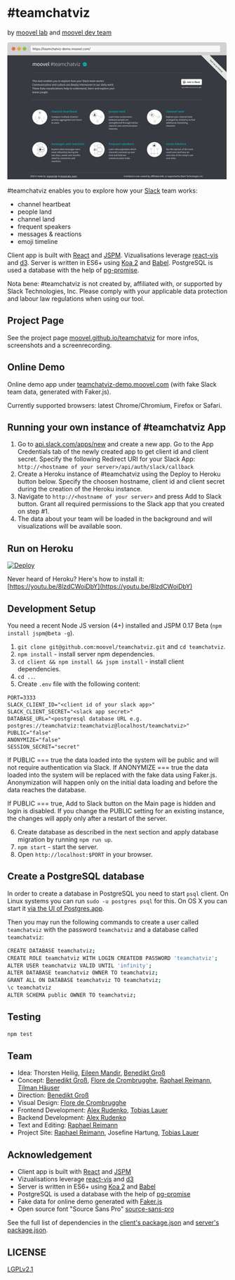 &#35;teamchatviz
==============

by [moovel lab](http://lab.moovel.com) and [moovel dev team](https://moovel.com)

![](/demo.gif)

&#35;teamchatviz enables you to explore how your [Slack](https://slack.com/) team works:

 - channel heartbeat
 - people land
 - channel land
 - frequent speakers
 - messages & reactions
 - emoji timeline

Client app is built with [React](https://facebook.github.io/react/) and [JSPM](http://jspm.io/). Vizualisations leverage [react-vis](https://github.com/uber/react-vis) and [d3](https://d3js.org/). Server is written in ES6+ using [Koa 2](https://github.com/koajs/koa) and [Babel](https://babeljs.io/). PostgreSQL is used a database with the help of [pg-promise](https://www.npmjs.com/package/pg-promise).

Nota bene: &#35;teamchatviz is not created by, affiliated with, or supported by Slack Technologies, Inc. Please comply with your applicable data protection and labour law regulations when using our tool.

Project Page
------------
See the project page [moovel.github.io/teamchatviz](http://moovel.github.io/teamchatviz/) for more infos, screenshots and a screenrecording.

Online Demo
-----------
Online demo app under [teamchatviz-demo.moovel.com](http://teamchatviz-demo.moovel.com/) (with fake Slack team data, generated with Faker.js). 

Currently supported browsers: latest Chrome/Chromium, Firefox or Safari. 

Running your own instance of &#35;teamchatviz App
-----------------------------
1. Go to [api.slack.com/apps/new](https://api.slack.com/apps/new) and create a new app. Go to the App Credentials tab of the newly created app to get client id and client secret. Specify the following Redirect URI for your Slack App: `http://<hostname of your server>/api/auth/slack/callback`
2. Create a Heroku instance of &#35;teamchatviz using the Deploy to Heroku button below. Specify the choosen hostname, client id and client secret during the creation of the Heroku instance.
3. Navigate to `http://<hostname of your server>` and press Add to Slack button. Grant all required permissions to the Slack app that you created on step #1. 
4. The data about your team will be loaded in the background and will visualizations will be available soon.

Run on Heroku
-------------

[![Deploy](https://www.herokucdn.com/deploy/button.svg)](https://heroku.com/deploy?template=https://github.com/moovel/teamchatviz/tree/master)

Never heard of Heroku? Here's how to install it: [https://youtu.be/8lzdCWoiDbY](https://youtu.be/8lzdCWoiDbY)

Development Setup
-----------------

You need a recent Node JS version (4+) installed and JSPM 0.17 Beta (`npm install jspm@beta -g`).

1. `git clone git@github.com:moovel/teamchatviz.git` and `cd teamchatviz`.
2. `npm install` - install server npm dependencies.
3. `cd client && npm install && jspm install` - install client dependencies.
4. `cd ..`.
5. Create `.env` file with the following content:

  ```
  PORT=3333
  SLACK_CLIENT_ID="<client id of your slack app>"
  SLACK_CLIENT_SECRET="<slack app secret>"
  DATABASE_URL="<postgresql database URL e.g. postgres://teamchatviz:teamchatviz@localhost/teamchatviz>"
  PUBLIC="false"
  ANONYMIZE="false"
  SESSION_SECRET="secret"
  ```
  
  If PUBLIC === true the data loaded into the system will be public and will not require authentication via Slack. If ANONYMIZE === true the data loaded into the system will be replaced with the fake data using Faker.js. Anonymization will happen only on the initial data loading and before the data reaches the database.
  
  If PUBLIC === true, Add to Slack button on the Main page is hidden and login is disabled. If you change the PUBLIC setting for an existing instance, the changes will apply only after a restart of the server. 

6. Create database as described in the next section and apply database migration by running `npm run up`.
7. `npm start` - start the server.
8.  Open `http://localhost:$PORT` in your browser.

Create a PostgreSQL database
-------

In order to create a database in PostgreSQL you need to start `psql` client. On Linux systems you can run `sudo -u postgres psql` for this. On OS X you can start it [via the UI of Postgres.app](https://cloud.githubusercontent.com/assets/2119400/17279216/c6df3120-5723-11e6-961d-d6ed26d5b35e.png).

Then you may run the following commands to create a user called `teamchatviz` with the password `teamchatviz` and a database called `teamchatviz`:

```sh
CREATE DATABASE teamchatviz;
CREATE ROLE teamchatviz WITH LOGIN CREATEDB PASSWORD 'teamchatviz';
ALTER USER teamchatviz VALID UNTIL 'infinity';
ALTER DATABASE teamchatviz OWNER TO teamchatviz;
GRANT ALL ON DATABASE teamchatviz TO teamchatviz;
\c teamchatviz
ALTER SCHEMA public OWNER TO teamchatviz;
```

Testing
-------

```sh
npm test
```

Team
----
* Idea: Thorsten Heilig, [Eileen Mandir](http://lab.moovel.com/people/eileen-mandir), [Benedikt Groß](https://github.com/b-g/)
* Concept: [Benedikt Groß](https://github.com/b-g/), [Flore de Crombrugghe](http://lab.moovel.com/people/flore-de-crombrugghe), [Raphael Reimann](http://lab.moovel.com/people/raphael-reimann), [Tilman Häuser](http://lab.moovel.com/people/tilman-haeuser)
* Direction: [Benedikt Groß](https://github.com/b-g/)
* Visual Design: [Flore de Crombrugghe](http://lab.moovel.com/people/flore-de-crombrugghe)
* Frontend Development: [Alex Rudenko](https://github.com/OrKoN), [Tobias Lauer](https://github.com/TobiasLauer)
* Backend Development: [Alex Rudenko](https://github.com/OrKoN)
* Text and Editing: [Raphael Reimann](http://lab.moovel.com/people/raphael-reimann)
* Project Site: [Raphael Reimann](http://lab.moovel.com/people/raphael-reimann), Josefine Hartung, [Tobias Lauer](https://github.com/TobiasLauer)


Acknowledgement
---------------
* Client app is built with [React](https://facebook.github.io/react/) and [JSPM](http://jspm.io/) 
* Vizualisations leverage [react-vis](https://github.com/uber/react-vis) and [d3](https://d3js.org/)
* Server is written in ES6+ using [Koa 2](https://github.com/koajs/koa) and [Babel](https://babeljs.io/)
* PostgreSQL is used a database with the help of [pg-promise](https://www.npmjs.com/package/pg-promise)
* Fake data for online demo generated with [Faker.js](https://github.com/marak/Faker.js/)
* Open source font "Source Sans Pro" [source-sans-pro](https://github.com/adobe-fonts/source-sans-pro)

See the full list of dependencies in the [client's package.json](package.json) and [server's package.json](client/package.json).

LICENSE
-------

[LGPLv2.1](LICENSE)
